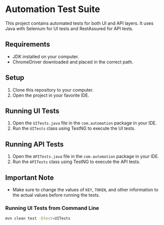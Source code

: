 # Automation Test Suite

This project contains automated tests for both UI and API layers. It uses Java with Selenium for UI tests and RestAssured for API tests.

## Requirements

- JDK installed on your computer.
- ChromeDriver downloaded and placed in the correct path.

## Setup

1. Clone this repository to your computer.
2. Open the project in your favorite IDE.

## Running UI Tests

1. Open the `UITests.java` file in the `com.automation` package in your IDE.
2. Run the `UITests` class using TestNG to execute the UI tests.

## Running API Tests

1. Open the `APITests.java` file in the `com.automation` package in your IDE.
2. Run the `APITests` class using TestNG to execute the API tests.

## Important Note

- Make sure to change the values of `KEY`, `TOKEN`, and other information to the actual values before running the tests.

### Running UI Tests from Command Line

```bash
mvn clean test -Dtest=UITests